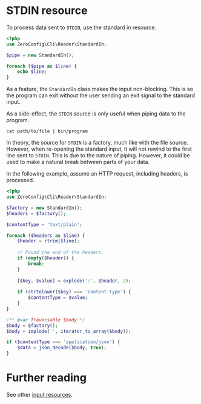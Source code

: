 # STDIN resource

To process data sent to `STDIN`, use the standard in resource.

```php
<?php
use ZeroConfig\Cli\Reader\StandardIn;

$pipe = new StandardIn();

foreach ($pipe as $line) {
    echo $line;
}
```

As a feature, the `StandardIn` class makes the input non-blocking. This is so
the program can exit without the user sending an exit signal to the standard input.

As a side-effect, the `STDIN` source is only useful when piping data to the program.

```
cat path/to/file | bin/program
```

In theory, the source for `STDIN` is a factory, much like with the file source.
However, when re-opening the standard input, it will not rewind to the first line
sent to `STDIN`. This is due to the nature of piping. However, it could be
used to make a natural break between parts of your data.

In the following example, assume an HTTP request, including headers, is processed.

```php
<?php
use ZeroConfig\Cli\Reader\StandardIn;

$factory = new StandardIn();
$headers = $factory();

$contentType = 'text/plain';

foreach ($headers as $line) {
    $header = rtrim($line);
    
    // Found the end of the headers.
    if (empty($header)) {
        break;
    }
    
    [$key, $value] = explode(':', $header, 2);
    
    if (strtolower($key) === 'content-type') {
        $contentType = $value;
    }
}

/** @var Traversable $body */
$body = $factory();
$body = implode('', iterator_to_array($body));

if ($contentType === 'application/json') {
    $data = json_decode($body, true);
}
```

# Further reading

See other [input resources](../input.md).
